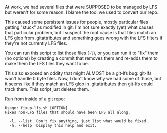 At work, we had several files that were SUPPOSED to be managed by LFS but weren't for some reason. I blame the tool we used to convert our repo.

This caused some persistent issues for people, mostly particular files getting "stuck" as modified in git. I'm not sure exactly (yet) what causes that particular problem, but I suspect the root cause is that files match an LFS glob from .gitattributes and something goes wrong with the LFS filters if they're not currently LFS files.

You can run this script to list those files (`-l`), or you can run it to "fix" them (no options) by creating a commit that removes them and re-adds them to make them the LFS files they want to be.

This also exposed an oddity that might ALMOST be a git-lfs bug: git-lfs won't handle 0 byte files. Now, I don't know why we had some of those, but it seems like if they match an LFS glob in .gitattributes then git-lfs could track them. This script just deletes them.

Run from inside of a git repo:

    Usage: fixup-lfs.sh [OPTION]
    Fixes non-LFS files that should have been LFS all along.
    
      -l, --list  Don't fix anything, just list what would be fixed.
      -h, --help  Display this help and exit.
